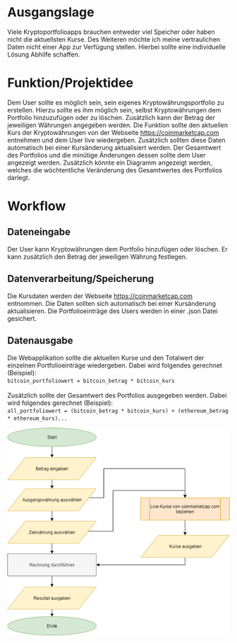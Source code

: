 # Ausgangslage
Viele Kryptoportfolioapps brauchen entweder viel Speicher oder haben nicht die aktuellsten Kurse. Des Weiteren möchte ich meine vertraulichen Daten nicht einer App zur Verfügung stellen. Hierbei sollte eine individuelle Lösung Abhilfe schaffen.

# Funktion/Projektidee
Dem User sollte es möglich sein, sein eigenes Kryptowährungsportfolio zu erstellen. Hierzu sollte es ihm möglich sein, selbst Kryptowährungen dem Portfolio hinzuzufügen oder zu löschen. Zusätzlich kann der Betrag der jeweiligen Währungen angegeben werden. Die Funktion sollte den aktuellen Kurs der Kryptowährungen von der Webseite https://coinmarketcap.com entnehmen und dem User live wiedergeben. Zusätzlich sollten diese Daten automatisch bei einer Kursänderung aktualisiert werden. Der Gesamtwert des Portfolios und die minütige Änderungen dessen sollte dem User angezeigt werden. Zusätzlich könnte ein Diagramm angezeigt werden, welches die wöchtentliche  Veränderung des Gesamtwertes des Portfolios darlegt.
# Workflow
## Dateneingabe
Der User kann Kryptowährungen dem Portfolio hinzufügen oder löschen. Er kann zusätzlich den Betrag der jeweiligen Währung festlegen.
## Datenverarbeitung/Speicherung
Die Kursdaten werden der Webseite https://coinmarketcap.com entnommen. Die Daten sollten sich automatisch bei einer Kursänderung aktualisieren. Die Portfolioeinträge des Users werden in einer .json Datei gesichert.
## Datenausgabe
Die Webapplikation sollte die aktuellen Kurse und den Totalwert der einzelnen Portfolioeinträge wiedergeben. Dabei wird folgendes gerechnet (Beispiel):<br>```bitcoin_portfoliowert = bitcoin_betrag * bitcoin_kurs```<br><br>
Zusätzlich sollte der Gesamtwert des Portfolios ausgegeben werden. Dabei wird folgendes gerechnet (Beispiel):<br>```all_portfoliowert = (bitcoin_betrag * bitcoin_kurs) + (ethereum_betrag * ethereum_kurs)...```

![alt text](flowchart.png)